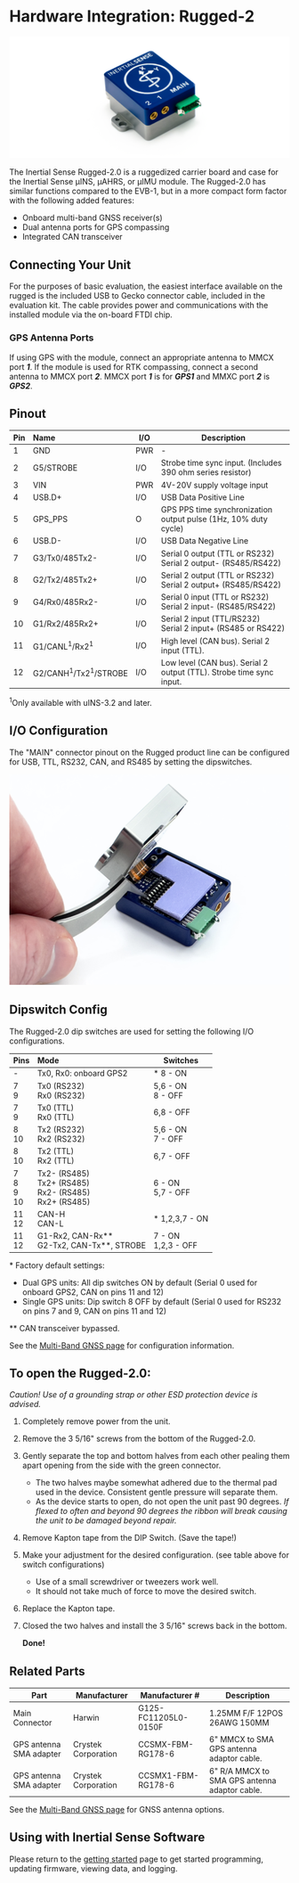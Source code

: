 # Hardware Integration: Rugged-2

<center>

![uINS_rugged_thumb](../images/rugged2.png)

</center>

The Inertial Sense Rugged-2.0 is a ruggedized carrier board and case for the Inertial Sense µINS, µAHRS, or µIMU module. The Rugged-2.0 has similar functions compared to the EVB-1, but in a more compact form factor with the following added features:

- Onboard multi-band GNSS receiver(s) 
- Dual antenna ports for GPS compassing
- Integrated CAN transceiver

## Connecting Your Unit

For the purposes of basic evaluation, the easiest interface available on the rugged is the included USB to Gecko connector cable, included in the evaluation kit. The cable provides power and communications with the installed module via the on-board FTDI chip.

### GPS Antenna Ports

If using GPS with the module, connect an appropriate antenna to MMCX port ***1***. If the module is used for RTK compassing, connect a second antenna to MMCX port ***2***.  MMCX port ***1*** is for ***GPS1*** and MMXC port ***2*** is ***GPS2***.  

## Pinout

| Pin  | Name                                       | I/O  | Description                                                  |
| ---- | :----------------------------------------- | ---- | ------------------------------------------------------------ |
| 1    | GND                                        | PWR  | -                                                            |
| 2    | G5/STROBE                                  | I/O  | Strobe time sync input.  (Includes 390 ohm series resistor)  |
| 3    | VIN                                        | PWR  | 4V-20V supply voltage input                                  |
| 4    | USB.D+                                     | I/O  | USB Data Positive Line                                       |
| 5    | GPS_PPS                                    | O    | GPS PPS time synchronization output pulse (1Hz, 10% duty cycle) |
| 6    | USB.D-                                     | I/O  | USB Data Negative Line                                       |
| 7    | G3/Tx0/485Tx2-                             | I/O  | Serial 0 output (TTL or RS232)<br/>Serial 2 output- (RS485/RS422) |
| 8    | G2/Tx2/485Tx2+                             | I/O  | Serial 2 output (TTL or RS232)<br/>Serial 2 output+ (RS485/RS422) |
| 9    | G4/Rx0/485Rx2-                             | I/O  | Serial 0 input (TTL or RS232)<br/>Serial 2 input- (RS485/RS422) |
| 10   | G1/Rx2/485Rx2+                             | I/O  | Serial 2 input (TTL/RS232)<br/>Serial 2 input+ (RS485 or RS422) |
| 11   | G1/CANL<sup>1</sup>/Rx2<sup>1</sup>        | I/O  | High level (CAN bus). Serial 2 input (TTL).                  |
| 12   | G2/CANH<sup>1</sup>/Tx2<sup>1</sup>/STROBE | I/O  | Low level (CAN bus). Serial 2 output (TTL). Strobe time sync input. |

<sup>1</sup>Only available with uINS-3.2 and later.

## I/O Configuration

The "MAIN" connector pinout on the Rugged product line can be configured for USB, TTL, RS232, CAN, and RS485 by setting the dipswitches.

![rugged-dip-switch](../images/Rugged-Dip-Switch.jpg)

## Dipswitch Config

The Rugged-2.0 dip switches are used for setting the following I/O configurations. 

| Pins                 | Mode                                                         | Switches               |
| -------------------- | :----------------------------------------------------------- | ---------------------- |
| -                    | Tx0, Rx0: onboard GPS2                                       | * 8 - ON               |
| 7<br/>9              | Tx0 (RS232)<br/>Rx0 (RS232)                                  | 5,6 - ON<br/>8 - OFF   |
| 7<br/>9              | Tx0 (TTL)<br/>Rx0 (TTL)                                      | 6,8 - OFF              |
| 8<br/>10             | Tx2 (RS232)<br/>Rx2 (RS232)                                  | 5,6 - ON<br/>7 - OFF   |
| 8<br/>10             | Tx2 (TTL)<br/>Rx2 (TTL)                                      | 6,7 - OFF              |
| 7<br/>8<br/>9<br/>10 | Tx2- (RS485)<br/>Tx2+ (RS485)<br/>Rx2- (RS485)<br/>Rx2+ (RS485) | 6 - ON<br/>5,7 - OFF |
| 11<br/>12            | CAN-H<br/>CAN-L                                              | \* 1,2,3,7 - ON        |
| 11<br/>12            | G1-Rx2, CAN-Rx\*\*<br/>G2-Tx2, CAN-Tx\*\*, STROBE            | 7 - ON<br/>1,2,3 - OFF |

\* Factory default settings:  

- Dual GPS units: All dip switches ON by default (Serial 0 used for onboard GPS2, CAN on pins 11 and 12) 
- Single GPS units: Dip switch 8 OFF by default (Serial 0 used for RS232 on pins 7 and 9, CAN on pins 11 and 12)

\*\* CAN transceiver bypassed. 

See the [Multi-Band GNSS page](../../gnss/multi_band_gnss/) for configuration information.

## **To open the Rugged-2.0:**

*Caution! Use of a grounding strap or other ESD protection device is advised.*

1. Completely remove power from the unit.

2. Remove the 3 5/16" screws from the bottom of the Rugged-2.0.

3. Gently separate the top and bottom halves from each other pealing them apart opening from the side with the green connector. 

   - The two halves maybe somewhat adhered due to the thermal pad used in the device. Consistent gentle pressure will separate them.
   - As the device starts to open, do not open the unit past 90 degrees. *If flexed to often and beyond 90 degrees the ribbon will break causing the unit to be damaged beyond repair.* 

4. Remove Kapton tape from the DIP Switch. (Save the tape!)

5. Make your adjustment for the desired configuration. (see table above for switch configurations)

   - Use of a small screwdriver or tweezers work well.
   - It should not take much of force to move the desired switch. 

6. Replace the Kapton tape.

7. Closed the two halves and install the 3 5/16" screws back in the bottom.

   

   **Done!**

## Related Parts

| Part                    | Manufacturer        | Manufacturer #       | Description                                   |
| ----------------------- | ------------------- | -------------------- | --------------------------------------------- |
| Main Connector          | Harwin              | G125-FC11205L0-0150F | 1.25MM F/F 12POS 26AWG 150MM                  |
| GPS antenna SMA adapter | Crystek Corporation | CCSMX-FBM-RG178-6    | 6" MMCX to SMA GPS antenna adaptor cable.     |
| GPS antenna SMA adapter | Crystek Corporation | CCSMX1-FBM-RG178-6   | 6" R/A MMCX to SMA GPS antenna adaptor cable. |

See the [Multi-Band GNSS page](../../gnss/multi_band_gnss/#multi-band-gnss-components) for GNSS antenna options.

## Using with Inertial Sense Software

Please return to the [getting started](../../getting-started/getting-started.md) page to get started programming, updating firmware, viewing data, and logging. 
